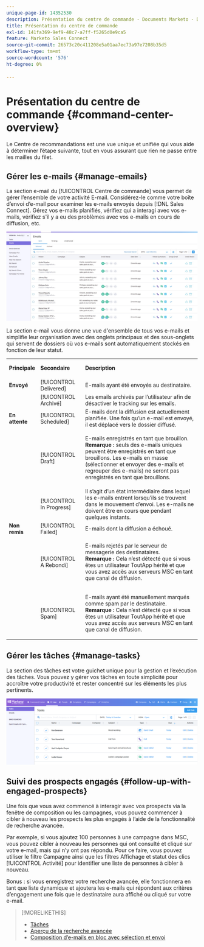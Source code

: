 ```yaml
---
unique-page-id: 14352530
description: Présentation du centre de commande - Documents Marketo - Documentation du produit
title: Présentation du centre de commande
exl-id: 141fa369-9ef9-48c7-a7ff-f5265d0e9ca5
feature: Marketo Sales Connect
source-git-commit: 26573c20c411208e5a01aa7ec73a97e7208b35d5
workflow-type: tm+mt
source-wordcount: '576'
ht-degree: 0%

---
```


# Présentation du centre de commande {#command-center-overview}

Le Centre de recommandations est une vue unique et unifiée qui vous aide à déterminer l’étape suivante, tout en vous assurant que rien ne passe entre les mailles du filet.

## Gérer les e-mails {#manage-emails}

La section e-mail du [!UICONTROL Centre de commande] vous permet de gérer l’ensemble de votre activité E-mail. Considérez-le comme votre boîte d’envoi d’e-mail pour examiner les e-mails envoyés depuis [!DNL Sales Connect]. Gérez vos e-mails planifiés, vérifiez qui a interagi avec vos e-mails, vérifiez s&#39;il y a eu des problèmes avec vos e-mails en cours de diffusion, etc.

![](assets/command-center-overview-1.png)

La section e-mail vous donne une vue d&#39;ensemble de tous vos e-mails et simplifie leur organisation avec des onglets principaux et des sous-onglets qui servent de dossiers où vos e-mails sont automatiquement stockés en fonction de leur statut.

<table>
 <colgroup>
  <col>
  <col>
  <col>
 </colgroup>
 <tbody>
  <tr>
   <td title="Couleur d’arrière-plan : gris"><p title=""><strong><span>Principale</span> </strong></p></td>
   <td title="Couleur d’arrière-plan : gris"><p title=""><strong><span>Secondaire</span> </strong></p></td>
   <td title="Couleur d’arrière-plan : gris"><p title=""><strong><span>Description</span> </strong></p></td>
  </tr>
  <tr>
   <td title="Couleur d’arrière-plan : bleu"><strong title="">Envoyé</strong></td>
   <td title="Couleur d’arrière-plan : bleu">[!UICONTROL Delivered]</td>
   <td title="Couleur d’arrière-plan : bleu">E-mails ayant été envoyés au destinataire.</td>
  </tr>
  <tr>
   <td title="Couleur d’arrière-plan : bleu"><br></td>
   <td title="Couleur d’arrière-plan : bleu">[!UICONTROL Archivé]</td>
   <td title="Couleur d’arrière-plan : bleu">Les emails archivés par l’utilisateur afin de désactiver le tracking sur les emails.</td>
  </tr>
  <tr>
   <td title="Couleur d’arrière-plan : gris"><strong title="">En attente</strong></td>
   <td title="Couleur d’arrière-plan : gris">[!UICONTROL Scheduled]</td>
   <td title="Couleur d’arrière-plan : gris">E-mails dont la diffusion est actuellement planifiée. Une fois qu’un e-mail est envoyé, il est déplacé vers le dossier diffusé.</td>
  </tr>
  <tr>
   <td title="Couleur d’arrière-plan : gris"><br></td>
   <td title="Couleur d’arrière-plan : gris">[!UICONTROL Draft]</td>
   <td title="Couleur d’arrière-plan : gris"><p>E-mails enregistrés en tant que brouillon.<br><strong>Remarque :</strong> seuls des e-mails uniques peuvent être enregistrés en tant que brouillons. Les e-mails en masse (sélectionner et envoyer des e-mails et regrouper des e-mails) ne seront pas enregistrés en tant que brouillons.</p></td>
  </tr>
  <tr>
   <td title="Couleur d’arrière-plan : gris"><br></td>
   <td title="Couleur d’arrière-plan : gris">[!UICONTROL In Progress]</td>
   <td title="Couleur d’arrière-plan : gris">Il s’agit d’un état intermédiaire dans lequel les e-mails entrent lorsqu’ils se trouvent dans le mouvement d’envoi. Les e-mails ne doivent être en cours que pendant quelques instants.</td>
  </tr>
  <tr>
   <td title="Couleur d’arrière-plan : bleu"><strong title="">Non remis</strong></td>
   <td title="Couleur d’arrière-plan : bleu">[!UICONTROL Failed]</td>
   <td title="Couleur d’arrière-plan : bleu">E-mails dont la diffusion a échoué.</td>
  </tr>
  <tr>
   <td title="Couleur d’arrière-plan : bleu"><br></td>
   <td title="Couleur d’arrière-plan : bleu">[!UICONTROL A Rebondi]</td>
   <td title="Couleur d’arrière-plan : bleu"><p>E-mails rejetés par le serveur de messagerie des destinataires. <br><strong>Remarque :</strong> Cela n’est détecté que si vous êtes un utilisateur ToutApp hérité et que vous avez accès aux serveurs MSC en tant que canal de diffusion.</p></td>
  </tr>
  <tr>
   <td title="Couleur d’arrière-plan : bleu"><br></td>
   <td title="Couleur d’arrière-plan : bleu">[!UICONTROL Spam]</td>
   <td title="Couleur d’arrière-plan : bleu"><p>E-mails ayant été manuellement marqués comme spam par le destinataire.<br><strong>Remarque :</strong> Cela n’est détecté que si vous êtes un utilisateur ToutApp hérité et que vous avez accès aux serveurs MSC en tant que canal de diffusion.</p></td>
  </tr>
 </tbody>
</table>

## Gérer les tâches {#manage-tasks}

La section des tâches est votre guichet unique pour la gestion et l’exécution des tâches. Vous pouvez y gérer vos tâches en toute simplicité pour accroître votre productivité et rester concentré sur les éléments les plus pertinents.

![](assets/command-center-overview-2.png)

## Suivi des prospects engagés {#follow-up-with-engaged-prospects}

Une fois que vous avez commencé à interagir avec vos prospects via la fenêtre de composition ou les campagnes, vous pouvez commencer à cibler à nouveau les prospects les plus engagés à l’aide de la fonctionnalité de recherche avancée.

Par exemple, si vous ajoutez 100 personnes à une campagne dans MSC, vous pouvez cibler à nouveau les personnes qui ont consulté et cliqué sur votre e-mail, mais qui n’y ont pas répondu. Pour ce faire, vous pouvez utiliser le filtre Campagne ainsi que les filtres Affichage et statut des clics [!UICONTROL Activité] pour identifier une liste de personnes à cibler à nouveau.

Bonus : si vous enregistrez votre recherche avancée, elle fonctionnera en tant que liste dynamique et ajoutera les e-mails qui répondent aux critères d’engagement une fois que le destinataire aura affiché ou cliqué sur votre e-mail.

>[!MORELIKETHIS]
>
>* [Tâches](/help/marketo/product-docs/marketo-sales-connect/tasks/syncing-sales-connect-tasks-with-salesforce-for-the-first-time.md)
>* [Aperçu de la recherche avancée](/help/marketo/product-docs/marketo-sales-connect/email/command-center/advanced-search-overview.md)
>* [Composition d’e-mails en bloc avec sélection et envoi](/help/marketo/product-docs/marketo-sales-connect/email/using-the-compose-window/composing-bulk-emails-with-select-and-send.md)

